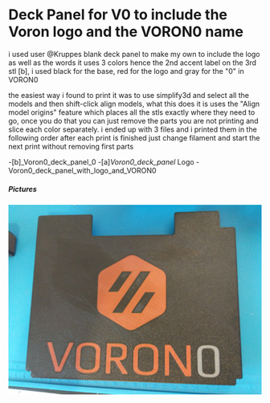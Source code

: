 # Deck Panel for V0 to include the Voron logo and the VORON0 name 

i used user @Kruppes blank deck panel to make my own to include the logo as well as the words it uses 3 colors hence the 2nd accent label on the 3rd stl [b],
i used black for the base, red for the logo and gray for the "0" in VORON0

the easiest way i found to print it was to use simplify3d and select all the models and then shift-click align models, what this does it is uses the "Align model origins" feature which places 
all the stls exactly where they need to go, once you do that you can just remove the parts you are not printing and slice each color separately. i ended up with 3 files and i printed them in 
the following order after each print is finished just change filament and start the next print without removing first parts

-[b]_Voron0_deck_panel_0
-[a]_Voron0_deck_panel_ Logo
-Voron0_deck_panel_with_logo_and_VORON0
 
##### Pictures
![CAD](images/deck_panel_printed.jpg)
